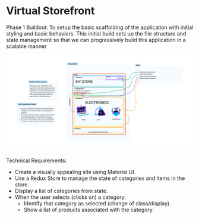 # Virtual Storefront

Phase 1 Buildout: To setup the basic scaffolding of the application with initial styling and basic behaviors. This initial build sets up the file structure and state management so that we can progressively build this application in a scalable manner

![Whiteboard](./Storefront.png)

Technical Requirements:

- Create a visually appealing site using Material UI.
- Use a Redux Store to manage the state of categories and items in the store.
- Display a list of categories from state.
- When the user selects (clicks on) a category:
  - Identify that category as selected (change of class/display).
  - Show a list of products associated with the category
  